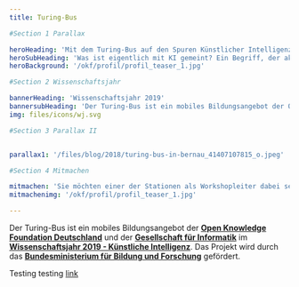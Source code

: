 ```yaml
---
title: Turing-Bus

#Section 1 Parallax

heroHeading: 'Mit dem Turing-Bus auf den Spuren Künstlicher Intelligenz'
heroSubHeading: 'Was ist eigentlich mit KI gemeint? Ein Begriff, der aktuell in aller Munde ist, wird mithilfe von Mitmach- und Diskussionsformaten entzaubert. 15-bis 19-jährige Schüler*innen im ländlichen Raum lernen dabei, kritisch mit den Begriffen KI und Maschinenlernen umzugehen.'
heroBackground: '/okf/profil/profil_teaser_1.jpg'

#Section 2 Wissenschaftsjahr

bannerHeading: 'Wissenschaftsjahr 2019'
bannersubHeading: 'Der Turing-Bus ist ein mobiles Bildungsangebot der Open Knowledge Foundation Deutschland und der Gesellschaft für Informatik im Wissenschaftsjahr 2019.'
img: files/icons/wj.svg

#Section 3 Parallax II


parallax1: '/files/blog/2018/turing-bus-in-bernau_41407107815_o.jpeg'

#Section 4 Mitmachen

mitmachen: 'Sie möchten einer der Stationen als Workshopleiter dabei sein, betreiben einen Hack- oder Makerspace oder möchten, dass der Turing-Bus zu ihren Schüler*innen kommt?'
mitmachenimg: '/okf/profil/profil_teaser_1.jpg'

---
```


Der Turing-Bus ist ein mobiles Bildungsangebot der **[Open Knowledge Foundation Deutschland](https://okfn.de)** und der **[Gesellschaft für Informatik](https://gi.de)** im **[Wissenschaftsjahr 2019 - Künstliche Intelligenz](/wissenschaftsjahr)**. Das Projekt wird durch das **[Bundesministerium für Bildung und Forschung](https://bmbf.de)** gefördert.


<!--more-->

Testing testing [link](www.google.com)
